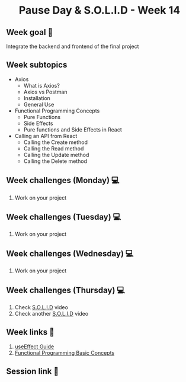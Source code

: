 <h1 align="center">Pause Day & S.O.L.I.D - Week 14</h1>

## Week goal 🏁

<p>Integrate the backend and frontend of the final project</p>

## Week subtopics

- Axios
  - What is Axios?
  - Axios vs Postman
  - Installation
  - General Use
- Functional Programming Concepts
  - Pure Functions
  - Side Effects
  - Pure functions and Side Effects in React
- Calling an API from React
  - Calling the Create method
  - Calling the Read method
  - Calling the Update method
  - Calling the Delete method

## Week challenges (Monday) 💻

1. Work on your project

## Week challenges (Tuesday) 💻

1. Work on your project

## Week challenges (Wednesday) 💻

1. Work on your project

## Week challenges (Thursday) 💻

1. Check [S.O.L.I.D](https://www.youtube.com/watch?v=2X50sKeBAcQ) video
2. Check another [S.O.L.I.D](https://www.youtube.com/watch?v=XzdhzyAukMM) video

## Week links 🔗

1. [useEffect Guide](https://overreacted.io/a-complete-guide-to-useeffect/)
2. [Functional Programming Basic Concepts](https://www.yld.io/blog/the-not-so-scary-guide-to-functional-programming/#:~:text=A%20side%20effect%20is%20when,described%20as%20having%20side%20effects.)

## Session link 🔗